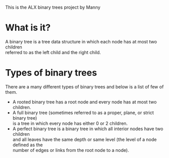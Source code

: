 This is the ALX binary trees project by Manny

# What is it?
A binary tree is a tree data structure in which each node has at most two children  
referred to as the left child and the right child.


# Types of binary trees
There are a many different types of binary trees and below is a list of few of them.
* A rooted binary tree has a root node and every node has at most two children.
* A full binary tree (sometimes referred to as a proper, plane, or strict binary tree)  
  is a tree in which every node has either 0 or 2 children.  
* A perfect binary tree is a binary tree in which all interior nodes have two children  
  and all leaves have the same depth or same level (the level of a node defined as the  
  number of edges or links from the root node to a node).
